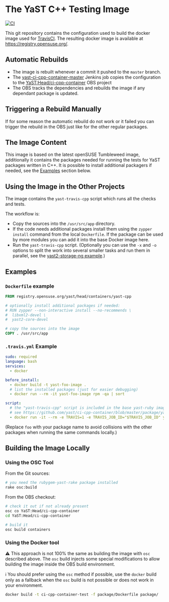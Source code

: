 # The YaST C++ Testing Image

[![CI](https://github.com/yast/ci-cpp-container/actions/workflows/ci.yml/badge.svg?branch=master)](https://github.com/yast/ci-cpp-container/actions/workflows/ci.yml)

This git repository contains the configuration used to build the docker
image used for [TravisCI](https://travis-ci.org/).
The resulting docker image is available at https://registry.opensuse.org/.

## Automatic Rebuilds

- The image is rebuilt whenever a commit it pushed to the `master` branch.
- The [yast-ci-cpp-container-master](
  https://ci.opensuse.org/view/Yast/job/yast-ci-cpp-container-master/)
  Jenkins job copies the configuration to the [YaST:Head/ci-cpp-container](
  https://build.opensuse.org/package/show/YaST:Head/ci-cpp-container)
  OBS project
- The OBS tracks the dependencies and rebuilds the image if any dependant package
  is updated.

## Triggering a Rebuild Manually

If for some reason the automatic rebuild do not work or it failed you can
trigger the rebuild in the OBS just like for the other regular packages.


## The Image Content

This image is based on the latest openSUSE Tumbleweed image, additionally
it contains the packages needed for running the tests for YaST packages written
in C++. It is possible to install additional packagers if needed, see the
[Examples](#examples) section below.

## Using the Image in the Other Projects

The image contains the `yast-travis-cpp` script which runs all the checks and tests.

The workflow is:

- Copy the sources into the `/usr/src/app` directory.
- If the code needs additional packages install them using the `zypper install`
  command from the local `Dockerfile`. If the package can be used by more modules
  you can add it into the base Docker image here.
- Run the `yast-travis-cpp` script. (Optionally you can use the `-x` and `-o`
  options to split the work into several smaller tasks and run them in parallel,
  see the [yast2-storage-ng example](
  https://github.com/yast/yast-storage-ng/blob/master/.travis.yml).)

## Examples

### `Dockerfile` example

```Dockerfile
FROM registry.opensuse.org/yast/head/containers/yast-cpp

# optionally install additional packages if needed:
# RUN zypper --non-interactive install --no-recommends \
#  libxml2-devel \
#  yast2-core-devel

# copy the sources into the image
COPY . /usr/src/app
```

### `.travis.yml` Example

```yaml
sudo: required
language: bash
services:
  - docker

before_install:
  - docker build -t yast-foo-image .
  # list the installed packages (just for easier debugging)
  - docker run --rm -it yast-foo-image rpm -qa | sort

script:
  # the "yast-travis-cpp" script is included in the base yast-ruby image
  # see https://github.com/yast/ci-cpp-container/blob/master/package/yast-travis-cpp
  - docker run -it --rm -e TRAVIS=1 -e TRAVIS_JOB_ID="$TRAVIS_JOB_ID" yast-foo-image yast-travis-cpp
```

(Replace `foo` with your package name to avoid collisions with the other packages
when running the same commands locally.)


## Building the Image Locally

### Using the OSC Tool

From the Git sources:

```sh
# you need the rubygem-yast-rake package installed
rake osc:build
```

From the OBS checkout:

```sh
# check it out if not already present
osc co YaST:Head/ci-cpp-container
cd YaST:Head/ci-cpp-container

# build it
osc build containers
```

### Using the Docker tool

️:warning: This approach is not 100% the same as building the image with `osc` described above.
The `osc` build injects some special modifications to allow building the image inside
the OBS build environment.

:information_source:️ You should prefer using the `osc` method if possible, use the `docker`
build only as a fallback when the `osc` build is not possible or does not work in your environment.

```sh
docker build -t ci-cpp-container-test -f package/Dockerfile package/
```
